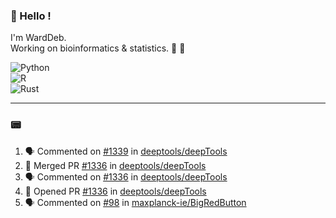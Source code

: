 ### :robot: Hello !

I'm WardDeb.  
Working on bioinformatics & statistics. 🧬 🧪  

![Python](https://img.shields.io/badge/python-3670A0?style=for-the-badge&logo=python&logoColor=ffdd54)  
![R](https://img.shields.io/badge/r-%23276DC3.svg?style=for-the-badge&logo=r&logoColor=white)  
![Rust](https://img.shields.io/badge/rust-%23000000.svg?style=for-the-badge&logo=rust&logoColor=white)  

---

### :pager:

<!--START_SECTION:activity-->
1. 🗣 Commented on [#1339](https://github.com/deeptools/deepTools/issues/1339#issuecomment-2495382397) in [deeptools/deepTools](https://github.com/deeptools/deepTools)
2. 🎉 Merged PR [#1336](https://github.com/deeptools/deepTools/pull/1336) in [deeptools/deepTools](https://github.com/deeptools/deepTools)
3. 🗣 Commented on [#1336](https://github.com/deeptools/deepTools/pull/1336#issuecomment-2490642412) in [deeptools/deepTools](https://github.com/deeptools/deepTools)
4. 💪 Opened PR [#1336](https://github.com/deeptools/deepTools/pull/1336) in [deeptools/deepTools](https://github.com/deeptools/deepTools)
5. 🗣 Commented on [#98](https://github.com/maxplanck-ie/BigRedButton/issues/98#issuecomment-2478602968) in [maxplanck-ie/BigRedButton](https://github.com/maxplanck-ie/BigRedButton)
<!--END_SECTION:activity-->


